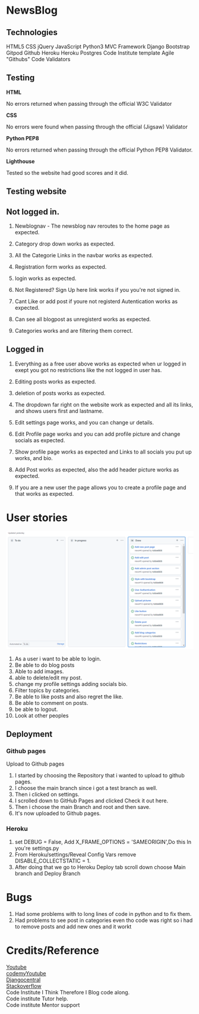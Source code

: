 # NewsBlog

## Technologies
HTML5
CSS
jQuery
JavaScript
Python3
MVC Framework
Django
Bootstrap
Gitpod
Github
Heroku
Heroku Postgres
Code Institute template
Agile "Githubs"
Code Validators

## Testing

**HTML**

No errors returned when passing through the official W3C Validator

**CSS**

No errors were found when passing through the official (Jigsaw) Validator

**Python PEP8**

No errors returned when passing through the official Python PEP8 Validator.

**Lighthouse**

Tested so the website had good scores and it did.

## Testing website

## Not logged in.

1. Newblognav - The newsblog nav reroutes to the home page as expected.

2. Category drop down works as expected.

3. All the Categorie Links in the navbar works as expected.

4. Registration form works as expected.

5. login works as expected.

6. Not Registered? Sign Up here link works if you you're not signed in.

7. Cant Like or add post if youre not registerd Autentication works as expected.

8. Can see all blogpost as unregisterd works as expected.

9. Categories works and are filtering them correct.

## Logged in

1. Everything as a free user above works as expected when ur logged in exept you got no restrictions like the not logged in user has.

2. Editing posts works as expected.

3. deletion of posts works as expected.

4. The dropdown far right on the website work as expected and all its links, and shows users first and lastname.

5. Edit settings page works, and you can change ur details.

6. Edit Profile page works and you can add profile picture and change socials as expected.

7. Show profile page works as expected and Links to all socials you put up works, and bio.

8. Add Post works as expected, also the add header picture works as expected.

9. If you are a new user the page allows you to create a profile page and that works as expected.

# User stories

![user stories](static/newsapp/images/1.PNG)<br>

1. As a user i want to be able to login.
2. Be able to do blog posts
3. Able to add images.
4. able to delete/edit my post.
5. change my profile settings adding socials bio.
6. Filter topics by categories.
7. Be able to like posts and also regret the like.
8. Be able to comment on posts.
9. be able to logout.
10. Look at other peoples

## Deployment

### Github pages
Upload to Github pages<br>
1. I started by choosing the Repository that i wanted to upload to github pages.<br>
2. I choose the main branch since i got a test branch as well.<br>
3. Then i clicked on settings.<br>
4. I scrolled down to GitHub Pages and clicked Check it out here.<br>
5. Then i choose the main Branch and root and then save.<br>
6. It's now uploaded to Github pages.<br>

### Heroku

1. set  DEBUG = False, Add X_FRAME_OPTIONS = 'SAMEORIGIN',Do this In you're settings.py
2. From Heroku/settings/Reveal Config Vars remove DISABLE_COLLECTSTATIC = 1.
3. After doing that we go to Heroku Deploy tab scroll down choose Main branch and Deploy Branch

# Bugs

1. Had some problems with to long lines of code in python and to fix them.
2. Had problems to see post in categories even tho code was right so i had to remove posts and add new ones and it workt




# Credits/Reference

[Youtube](https://www.youtube.com/watch?v=xqFM6ykQEwo)<br>
[codemyYoutube](https://www.youtube.com/watch?v=B40bteAMM_M&list=PLCC34OHNcOtr025c1kHSPrnP18YPB-NFi&index=1)<br>
[Djangocentral](https://djangocentral.com/building-a-blog-application-with-django/)<br>
[Stackoverflow](https://stackoverflow.com/)<br>
Code Institute I Think Therefore I Blog code along.<br>
Code institute Tutor help.<br>
Code institute Mentor support<br>









